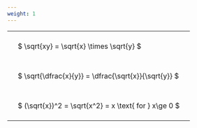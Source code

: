 ```yaml
---
weight: 1
---
```


<style type="text/css">
#T_d343c th.col_heading {
  text-align: left;
  font-size: 1em;
}
#T_d343c td {
  text-align: left;
  font-size: 1em;
  padding: 1.5em;
}
</style>
<table id="T_d343c">
  <thead>
  </thead>
  <tbody>
    <tr>
      <td id="T_d343c_row0_col0" class="data row0 col0" >$ \sqrt{xy} = \sqrt{x} \times \sqrt{y} $</td>
    </tr>
    <tr>
      <td id="T_d343c_row1_col0" class="data row1 col0" >$ \sqrt{\dfrac{x}{y}} = \dfrac{\sqrt{x}}{\sqrt{y}} $</td>
    </tr>
    <tr>
      <td id="T_d343c_row2_col0" class="data row2 col0" >$ (\sqrt{x})^2 = \sqrt{x^2} = x \text{ for } x\ge 0 $</td>
    </tr>
  </tbody>
</table>
